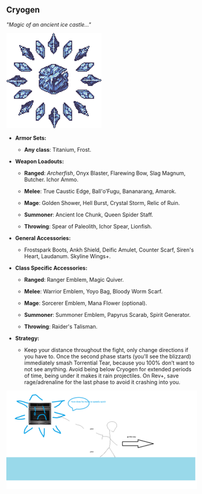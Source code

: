 ## Cryogen

*"Magic of an ancient ice castle…"*

![image alt text](../public/BMbpD6rCZ1qoniF20u7H2A_img_27.png)

* **Armor Sets:**

    * **Any class**: Titanium, Frost.

* **Weapon Loadouts:**

    * **Ranged**: *Archerfish*, Onyx Blaster, Flarewing Bow, Slag Magnum, Butcher. Ichor Ammo.

    * **Melee**: True Caustic Edge, Ball'o’Fugu, Bananarang, Amarok.

    * **Mage**: Golden Shower, Hell Burst, Crystal Storm, Relic of Ruin.

    * **Summoner**: Ancient Ice Chunk, Queen Spider Staff.

    * **Throwing**: Spear of Paleolith, Ichor Spear, Lionfish.

* **General Accessories:**

    * Frostspark Boots, Ankh Shield, Deific Amulet, Counter Scarf, Siren's Heart, Laudanum. Skyline Wings+.

* **Class Specific Accessories:**

    * **Ranged**: Ranger Emblem, Magic Quiver.

    * **Melee**: Warrior Emblem, Yoyo Bag, Bloody Worm Scarf.

    * **Mage**: Sorcerer Emblem, Mana Flower (optional).

    * **Summoner**: Summoner Emblem, Papyrus Scarab, Spirit Generator.

    * **Throwing**: Raider's Talisman.

* **Strategy:**

    * Keep your distance throughout the fight, only change directions if you have to. Once the second phase starts (you'll see the blizzard) immediately smash Torrential Tear, because you 100% don’t want to not see anything. Avoid being below Cryogen for extended periods of time, being under it makes it rain projectiles. On Rev+, save rage/adrenaline for the last phase to avoid it crashing into you.

![image alt text](../public/BMbpD6rCZ1qoniF20u7H2A_img_28.png)

<div align="center"<iframe width="620" height="315" src="https://www.youtube.com/embed/a2cO53tNCrU" frameborder="0" allowfullscreen></iframe></div>
